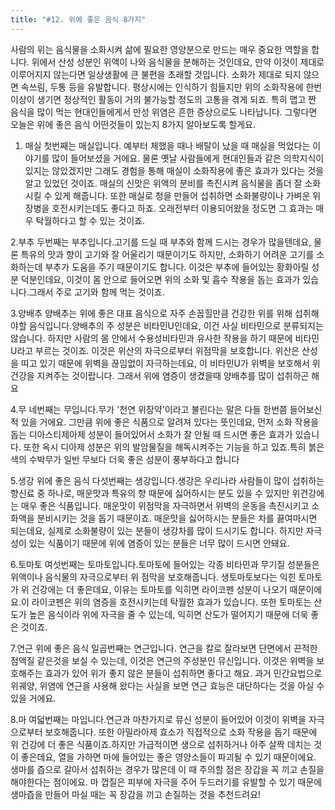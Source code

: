 ```yaml
---
title: "#12. 위에 좋은 음식 8가지"
---
```


사람의 위는 음식물을 소화시켜 삶에 필요한 영양분으로 만드는 매우 중요한 역할을 합니다.
위에서 산성 성분인 위액이 나와 음식물을 분해하는 것인데요, 만약 이것이 제대로 이루어지지 않는다면 일상생활에 큰 불편을 초래할 것입니다. 소화가 제대로 되지 않으면 속쓰림, 두통 등을 유발합니다.
평상시에는 인식하기 힘들지만 위의 소화작용에 한번 이상이 생기면 정상적인 활동이 거의 불가능할 정도의 고통을 겪게 되죠.
특히 맵고 짠 음식을 많이 먹는 현대인들에게서 만성 위염은 흔한 증상으로도 나타납니다. 그렇다면 오늘은 위에 좋은 음식 어떤것들이 있는지 8가지 알아보도록 할게요.

1. 매실
첫번째는 매실입니다. 예부터 체했을 때나 배탈이 났을 때 매실을 먹었다는 이야기를 많이 들어보셨을 거에요.
물론 옛날 사람들에게 현대인들과 같은 의학지식이 있지는 않았겠지만 그래도 경험을 통해 매실이 소화작용에 좋은 효과가 있다는 것을 알고 있었던 것이죠. 
매실의 신맛은 위액의 분비를 촉진시켜 음식물을 좀더 잘 소화시킬 수 있게 해줍니다. 또한 매실로 청을 만들어 섭취하면 소화불량이나 가벼운 위장병을 호전시키는데도 좋다고 하죠.
오래전부터 이용되어왔을 정도면 그 효과는 매우 탁월하다고 할 수 있는 것이죠.

2.부추
두번째는 부추입니다.고기를 드실 때 부추와 함께 드시는 경우가 많을텐데요, 물론 특유의 맛과 향이 고기와 잘 어울리기 때문이기도 하지만, 소화하기 어려운 고기를 소화하는데 부추가 도움을 주기 때문이기도 합니다.
이것은 부추에 들어있는 황화아릴 성분 덕분인데요, 이것이 몸 안으로 들어오면 위의 소화 및 흡수 작용을 돕는 효과가 있습니다.그래서 주로 고기와 함께 먹는 것이죠.

3.양배추
 양배추는 위에 좋은 대표 음식으로 자주 손꼽힐만큼 건강한 위를 위해 섭취해야할 음식입니다.양배추의 주 성분은 비타민U인데요, 이건 사실 비타민으로 분류되지는 않습니다. 
 하지만 사람의 몸 안에서 수용성비타민과 유사한 작용을 하기 때문에 비타민U라고 부르는 것이죠. 이것은 위산의 자극으로부터 위점막을 보호합니다. 
 위산은 산성을 띠고 있기 때문에 위벽을 끊임없이 자극하는데요, 이 비타민U가 위벽을 보호해서 위건강을 지켜주는 것이랍니다. 그래서 위에 염증이 생겼을때 양배추를 많이 섭취하곤 해요
 
 4.무
 네번째는 무입니다.무가 '천연 위장약'이라고 불린다는 말은 다들 한번쯤 들어보신 적 있을 거에요.
 그만큼 위에 좋은 식품으로 알려져 있다는 뜻인데요, 먼저 소화 작용을 돕는 디아스티제아제 성분이 들어있어서 소화가 잘 안될 때 드시면 좋은 효과가 있습니다.
 또한 옥시 디아제 성분은 위의 발암물질을 해독시켜주는 기능을 하고 있죠.특히 붉은색의 수박무가 일반 무보다 더욱 좋은 성분이 풍부하다고 합니다
 
 
 5.생강
 위에 좋은 음식 다섯번째는 생강입니다.생강은 우리나라 사람들이 많이 섭취하는 향신료 중 하나로, 매운맛과 특유의 향 때문에 싫어하시는 분도 있을 수 있지만 위건강에는 매우 좋은 식품입니다. 
 매운맛이 위점막을 자극하면서 위벽의 운동을 촉진시키고 소화액을 분비시키는 것을 돕기 때문이죠.
 매운맛을 싫어하시는 분들은 차를 끓여마시면 되는데요, 실제로 소화불량이 있는 분들이 생강차를 많이 드시기도 합니다. 하지만 자극성이 있는 식품이기 때문에 위에 염증이 있는 분들은 너무 많이 드시면 안돼요.
 
 
 6.토마토
 여섯번째는 토마토입니다.토마토에 들어있는 각종 비타민과 무기질 성분들은 위액이나 음식물의 자극으로부터 위 점막을 보호해줍니다.
 생토마토보다는 익힌 토마토가 위 건강에는 더 좋은데요, 이유는 토마토를 익히면 라이코펜 성분이 나오기 때문이에요.이 라이코펜은 위의 염증을 호전시키는데 탁월한 효과가 있습니다.
 또한 토마토는 산도가 높은 음식이라 위에 자극을 줄 수 있는데, 익히면 산도가 떨어지기 때문에 더욱 좋은 것이죠.
 
 7.연근
 위에 좋은 음식 일곱번째는 연근입니다. 연근을 칼로 잘라보면 단면에서 끈적한 점액질 같은것을 보실 수 있는데, 이것은 연근의 주성분인 뮤신입니다. 이것은 위벽을 보호해주는 효과가 있어 위가 좋지 않은 분들이 섭취하면 좋다고 해요. 과거 민간요법으로 위궤양, 위염에 연근을 사용해 왔다는 사실을 보면 연근 효능은 대단하다는 것을 아실 수 있을 거에요.
 
 
 8.마
 여덟번째는 마입니다.연근과 마찬가지로 뮤신 성분이 들어있어 이것이 위벽을 자극으로부터 보호해줍니다.
 또한 아밀라아제 효소가 직접적으로 소화 작용을 돕기 때문에 위 건강에 더 좋은 식품이죠.하지만 가급적이면 생으로 섭취하거나 아주 살짝 데치는 것이 좋은데요, 열을 가하면 마에 들어있는 좋은 영양소들이 파괴될 수 있기 때문이에요. 생마를 즙으로 갈아서 섭취하는 경우가 많은데 이 때 주의할 점은 장갑을 꼭 끼고 손질을 해야한다는 점이에요. 마 껍질은 피부에 자극을 주어 두드러기를 유발할 수 있기 때문에 생마즙을 만들어 마실 때는
 꼭 장갑을 끼고 손질하는 것을 추천드려요!
